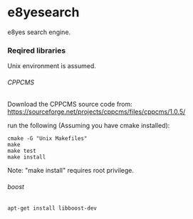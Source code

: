 # e8yesearch
e8yes search engine.

### Reqired libraries
Unix environment is assumed.

###### CPPCMS
Download the CPPCMS source code from:
https://sourceforge.net/projects/cppcms/files/cppcms/1.0.5/

run the following (Assuming you have cmake installed):
```
cmake -G "Unix Makefiles"
make
make test
make install
```

Note: "make install" requires root privilege.

###### boost
```
apt-get install libboost-dev
```
